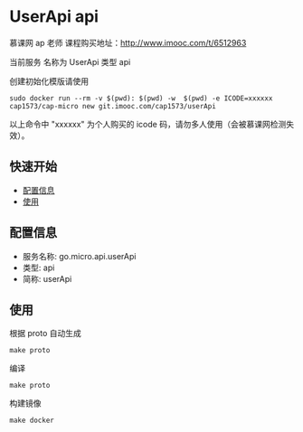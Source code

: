 # UserApi api 
慕课网 ap 老师 课程购买地址：http://www.imooc.com/t/6512963

当前服务 名称为 UserApi 类型 api 

创建初始化模版请使用

```
sudo docker run --rm -v $(pwd): $(pwd) -w  $(pwd) -e ICODE=xxxxxx cap1573/cap-micro new git.imooc.com/cap1573/userApi
```
以上命令中 "xxxxxx" 为个人购买的 icode 码，请勿多人使用（会被慕课网检测失效）。

## 快速开始

- [配置信息](#配置信息)
- [使用](#使用)

## 配置信息

- 服务名称: go.micro.api.userApi
- 类型: api
- 简称: userApi

 

## 使用
根据 proto 自动生成
```
make proto
```

编译
```
make proto
```

构建镜像
```
make docker
```